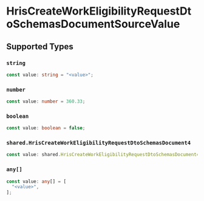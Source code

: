 # HrisCreateWorkEligibilityRequestDtoSchemasDocumentSourceValue


## Supported Types

### `string`

```typescript
const value: string = "<value>";
```

### `number`

```typescript
const value: number = 360.33;
```

### `boolean`

```typescript
const value: boolean = false;
```

### `shared.HrisCreateWorkEligibilityRequestDtoSchemasDocument4`

```typescript
const value: shared.HrisCreateWorkEligibilityRequestDtoSchemasDocument4 = {};
```

### `any[]`

```typescript
const value: any[] = [
  "<value>",
];
```

